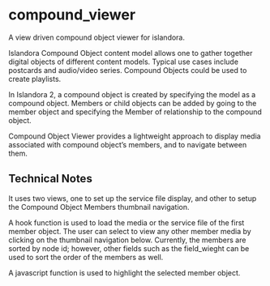 # compound_viewer
A view driven compound object viewer for islandora.

Islandora Compound Object content model allows one to gather together digital objects of different content models. Typical use cases include postcards and audio/video series. Compound Objects could be used to create playlists. 

In Islandora 2, a compound object is created by specifying the model as a compound object. Members or child objects can be added by going to the member object and specifying the Member of relationship to the compound object.

Compound Object Viewer provides a lightweight approach to display media associated with compound object’s members, and to navigate between them. 


## Technical Notes

It uses two views, one to set up the service file display, and other to setup the Compound Object Members thumbnail navigation. 

A hook function is used to load the media or the service file of the first member object. The user can select to view any other member media by clicking on the thumbnail navigation below. Currently, the members are sorted by node id; however, other fields such as the field_wieght can be used to sort the order of the members as well. 

A javascript function is used to highlight the selected member object.

